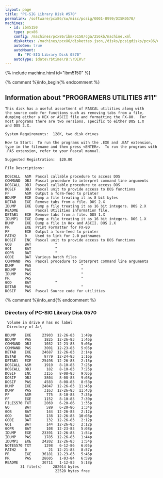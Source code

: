 ```yaml
---
layout: page
title: "PC-SIG Library Disk #570"
permalink: /software/pcx86/sw/misc/pcsig/0001-0999/DISK0570/
machines:
  - id: ibm5150
    type: pcx86
    config: /machines/pcx86/ibm/5150/cga/256kb/machine.xml
    diskettes: /machines/pcx86/diskettes.json,/disks/pcsigdisks/pcx86/diskettes.json
    autoGen: true
    autoMount:
      B: "PC-SIG Library Disk 0570"
    autoType: $date\r$time\rB:\rDIR\r
---
```


{% include machine.html id="ibm5150" %}

{% comment %}info_begin{% endcomment %}

## Information about "PROGRAMERS UTILITIES #11"

    This disk has a useful assortment of PASCAL utilities along with
    the source code for functions such as removing tabs from a file,
    dumping either a HEX or ASCII file and formatting the FX-80.  For
    most programs there are two versions, specific to either DOS 1.X
    and DOS 2.X.
    
    System Requirements:  128K, two disk drives
    
    How to Start:  To run the programs with the .EXE and .BAT extension,
    type in the filename and then press <ENTER>.  To run the programs with
    .PAS extension, refer to your Pascal manual.
    
    Suggested Registration:  $20.00
    
    File Descriptions:
    
    DOSCALL  ASM  Pascal callable procedure to access DOS
    COMMAND  OBJ  Pascal procedure to interpret command line arguments
    DOSCALL  OBJ  Pascal callable procedure to access DOS
    DOSIF    OBJ  Pascal unit to provide access to DOS functions
    FF       ASM  Output a form-feed to printer
    BDUMP    EXE  Dump a file treating it as 8 bit bytes
    DETAB    EXE  Remove tabs from a file. DOS 2.X
    IDUMP    EXE  Dump a file treating it as 16 bit integers. DOS 2.X
    README        Pascal Utilities information file.
    DETAB1   EXE  Remove tabs from a file. DOS 1.X
    IDUMP1   EXE  Dump a file treating it as 16 bit integers. DOS 1.X
    DUMP     EXE  Dump a file in Hex and ASCII. DOS 2.X
    PR       EXE  Print Formatter for FX-80
    FF       EXE  Output a form-feed to printer
    PATH2    0    Used to link for 2.0 pathnames
    DOSIF    INC  Pascal unit to provide access to DOS functions
    GOB      BAT           "
    GOI      BAT           "
    GOPR     BAT           "
    GODE     BAT  Various batch files
    COMMAND  PAS  Pascal procedure to interpret command line arguments
    DUMP     PAS                       "
    BDUMP    PAS                       "
    IDUMP    PAS                       "
    PR       PAS                       "
    GOD      BAT           "
    DETAB    PAS                       "
    DOSIF    PAS  Pascal Source code for utilities
{% comment %}info_end{% endcomment %}


### Directory of PC-SIG Library Disk 0570

     Volume in drive A has no label
     Directory of A:\

    BDUMP    EXE     23903  12-26-83   1:49p
    BDUMP    PAS      1825  12-26-83   1:46p
    COMMAND  OBJ      1032  12-23-83   5:06p
    COMMAND  PAS      3001  12-23-83   5:05p
    DETAB    EXE     24687  12-26-83   2:14p
    DETAB    PAS      9779  12-24-83   1:16p
    DETAB1   EXE     25498  12-26-83   2:15p
    DOSCALL  ASM      1910   8-10-83   7:25p
    DOSCALL  OBJ       182   8-10-83   7:25p
    DOSIF    INC      3155   8-08-83   9:05p
    DOSIF    OBJ      3804   8-08-83   9:08p
    DOSIF    PAS      4583   8-08-83   8:58p
    DUMP     EXE     24047  12-26-83  11:45p
    DUMP     PAS      3163  12-26-83  11:43p
    FF       ASM       775   8-10-83   7:35p
    FF       EXE      1152   8-10-83   7:30p
    FILES570 TXT      2069   6-20-86   1:35p
    GO       BAT       589   6-20-86   1:34p
    GOB      BAT       144  12-26-83   2:12p
    GOD      BAT       138  12-26-83  10:08p
    GODE     BAT       132  12-26-83   2:12p
    GOI      BAT       144  12-26-83   2:12p
    GOPR     BAT       108  12-23-83   5:08p
    IDUMP    EXE     23391  12-26-83   1:54p
    IDUMP    PAS      1785  12-26-83   1:44p
    IDUMP1   EXE     24202  12-26-83   1:54p
    NOTES570 TXT      1298   6-12-86   6:05p
    PATH2    0          21  12-21-83   8:57p
    PR       EXE     36181  12-23-83   5:46p
    PR       PAS     28605   1-03-84   6:59p
    README           30711   1-12-83   5:18p
           31 file(s)     282014 bytes
                           22528 bytes free
